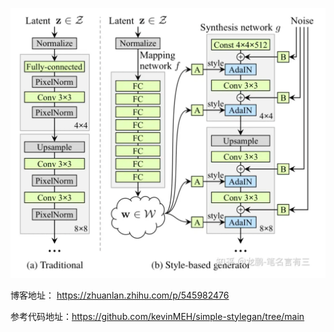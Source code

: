 ![img.png](assert/img.png)


博客地址： https://zhuanlan.zhihu.com/p/545982476

参考代码地址：https://github.com/kevinMEH/simple-stylegan/tree/main